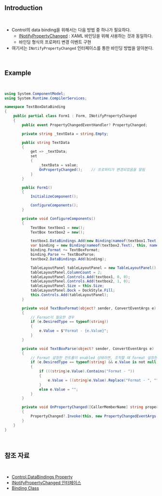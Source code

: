 ## Introduction

<br>

- Control의 data binding을 위해서는 다음 방법 중 하나가 필요하다.
    - [INotifyPropertyChanged](https://learn.microsoft.com/ko-kr/dotnet/api/system.componentmodel.inotifypropertychanged?view=net-8.0) : XAML 바인딩을 위해 사용하는 것과 동일하다.
    - 바인딩 형식의 프로퍼티 변경 이벤트 구현
- 여기서는 `INotifyPropertyChanged` 인터페이스를 통한 바인딩 방법을 알아본다.

<br>

## Example

<br>

```cs
using System.ComponentModel;
using System.Runtime.CompilerServices;

namespace TextBoxDataBinding
{
    public partial class Form1 : Form, INotifyPropertyChanged
    {
        public event PropertyChangedEventHandler? PropertyChanged;

        private string _textData = string.Empty;

        public string TextData
        {
            get => _textData;
            set
            {
                _textData = value;
                OnPropertyChanged();    // 프로퍼티가 변경되었음을 알림
            }
        }

        public Form1()
        {
            InitializeComponent();

            ConfigureComponents();
        }

        private void ConfigureComponents()
        {
            TextBox textbox1 = new();
            TextBox textbox2 = new();

            textbox1.DataBindings.Add(new Binding(nameof(textbox1.Text), this, nameof(TextData), false, DataSourceUpdateMode.OnPropertyChanged));
            var binding = new Binding(nameof(textbox2.Text), this, nameof(TextData), false, DataSourceUpdateMode.OnPropertyChanged);
            binding.Format += TextBoxFormat;
            binding.Parse += TextBoxParse;
            textbox2.DataBindings.Add(binding);

            TableLayoutPanel tableLayoutPanel = new TableLayoutPanel();
            tableLayoutPanel.ColumnCount = 2;
            tableLayoutPanel.Controls.Add(textbox1, 0, 0);
            tableLayoutPanel.Controls.Add(textbox2, 1, 0);
            tableLayoutPanel.Size = this.Size;
            tableLayoutPanel.Dock = DockStyle.Fill;
            this.Controls.Add(tableLayoutPanel);
        }

        private void TextBoxFormat(object? sender, ConvertEventArgs e)
        {
            // Format이 필요한 경우
            if (e.DesiredType == typeof(string))
            {
                e.Value = $"Format - {e.Value}";
            }
        }

        private void TextBoxParse(object? sender, ConvertEventArgs e)
        {
            // Format 설정한 컨트롤이 enabled 상태라면, 조작할 때 format 설정한 값을 빼줘야한다.
            if (e.DesiredType == typeof(string) && e.Value is not null)
            {
                if (((string)e.Value).Contains("Format - "))
                {
                    e.Value = ((string)e.Value).Replace("Format - ", "");
                }
                else e.Value = "";
            }
        }

        private void OnPropertyChanged([CallerMemberName] string propertyName = "")
        {
            PropertyChanged?.Invoke(this, new PropertyChangedEventArgs(propertyName));
        }
    }
}
```

<br>

## 참조 자료

<br>

- [Control.DataBindings Property](https://learn.microsoft.com/en-us/dotnet/api/system.windows.forms.control.databindings?view=windowsdesktop-8.0)
- [INotifyPropertyChanged 인터페이스](https://learn.microsoft.com/ko-kr/dotnet/api/system.componentmodel.inotifypropertychanged?view=net-8.0)
- [Binding Class](https://learn.microsoft.com/en-us/dotnet/api/system.windows.forms.binding?view=windowsdesktop-8.0)